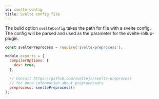 ```yaml
---
id: svelte-config
title: Svelte config file
---
```


The build option `svelteConfig` takes the path for file with a svelte config. The config will be parsed and used as the parameter for the svelte-rollup-plugin.
```js
const sveltePreprocess = require('svelte-preprocess');

module.exports = {
  compilerOptions: {
    dev: true,
  },

  // Consult https://github.com/sveltejs/svelte-preprocess
  // for more information about preprocessors
  preprocess: sveltePreprocess()
};

```
